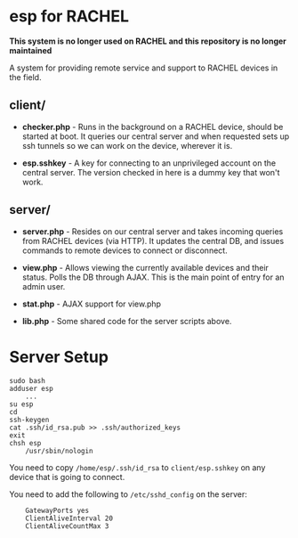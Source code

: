 # esp for RACHEL

**This system is no longer used on RACHEL and this repository is no longer maintained**

A system for providing remote service and support to RACHEL devices
in the field.

## client/

- **checker.php** - Runs in the background on a RACHEL device, should be
  started at boot. It queries our central server and when requested sets up
  ssh tunnels so we can work on the device, wherever it is.

- **esp.sshkey** - A key for connecting to an unprivileged account on the
  central server. The version checked in here is a dummy key that won't work.

## server/

- **server.php** - Resides on our central server and takes incoming queries
  from RACHEL devices (via HTTP). It updates the central DB, and issues
  commands to remote devices to connect or disconnect.

- **view.php** - Allows viewing the currently available devices and their
  status. Polls the DB through AJAX. This is the main point of entry for an
  admin user.

- **stat.php** - AJAX support for view.php

- **lib.php** - Some shared code for the server scripts above.

# Server Setup

```
sudo bash
adduser esp
    ...
su esp
cd
ssh-keygen
cat .ssh/id_rsa.pub >> .ssh/authorized_keys
exit
chsh esp
    /usr/sbin/nologin
```

You need to copy `/home/esp/.ssh/id_rsa` to `client/esp.sshkey` on any device
that is going to connect. 

You need to add the following to `/etc/sshd_config` on the server:

```
    GatewayPorts yes
    ClientAliveInterval 20
    ClientAliveCountMax 3
```
